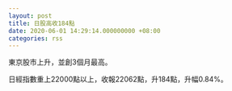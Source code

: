 ```yaml
---
layout: post
title: 日股高收184點
date: 2020-06-01 14:29:14.000000000 +08:00
categories: rss
---
```


東京股市上升，並創3個月最高。

日經指數重上22000點以上，收報22062點，升184點，升幅0.84%。
